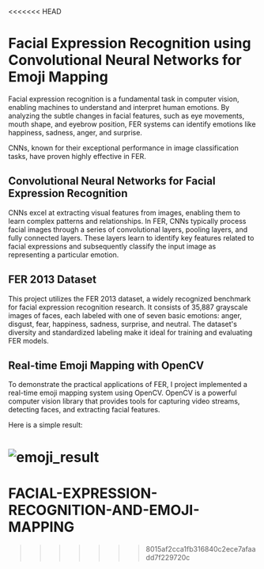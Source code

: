 <<<<<<< HEAD
# Facial Expression Recognition using Convolutional Neural Networks for Emoji Mapping


Facial expression recognition is a fundamental task in computer vision, enabling machines to understand and interpret human emotions. By analyzing the subtle changes
in facial features, such as eye movements, mouth shape, and eyebrow position, FER systems can identify emotions like happiness, sadness, anger, and surprise.

CNNs, known for their exceptional performance in image classification tasks, have proven highly effective in FER.


## Convolutional Neural Networks for Facial Expression Recognition

CNNs excel at extracting visual features from images, enabling them to learn complex patterns and relationships. In FER, CNNs typically process facial images through a series of convolutional layers, pooling layers, and fully connected layers. These layers learn to identify key features related to facial expressions and subsequently classify the input image as representing a particular emotion.

## FER 2013 Dataset

This project utilizes the FER 2013 dataset, a widely recognized benchmark for facial expression recognition research. It consists of 35,887 grayscale images of faces, each labeled with one of seven basic emotions: anger, disgust, fear, happiness, sadness, surprise, and neutral. The dataset's diversity and standardized labeling make it ideal for training and evaluating FER models.


## Real-time Emoji Mapping with OpenCV

To demonstrate the practical applications of FER, I project implemented a real-time emoji mapping system using OpenCV. OpenCV is a powerful computer vision library that provides tools for capturing video streams, detecting faces, and extracting facial features.

Here is a simple result:

![emoji_result](https://github.com/user-attachments/assets/eb3f756b-09ab-42e1-9765-8d8f4818bec9)
=======
# FACIAL-EXPRESSION-RECOGNITION-AND-EMOJI-MAPPING
>>>>>>> 8015af2cca1fb316840c2ece7afaadd7f229720c
